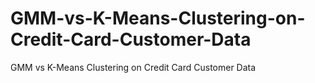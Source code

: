 # GMM-vs-K-Means-Clustering-on-Credit-Card-Customer-Data
GMM vs K-Means Clustering on Credit Card Customer Data
